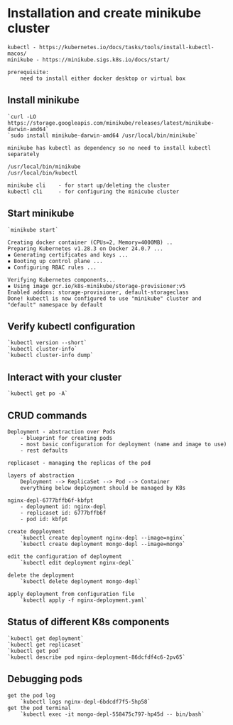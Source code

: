 # Installation and create minikube cluster 

	kubectl - https://kubernetes.io/docs/tasks/tools/install-kubectl-macos/
	minikube - https://minikube.sigs.k8s.io/docs/start/	

	prerequisite: 
		need to install either docker desktop or virtual box

## Install minikube 
    `curl -LO https://storage.googleapis.com/minikube/releases/latest/minikube-darwin-amd64`
    `sudo install minikube-darwin-amd64 /usr/local/bin/minikube` 
   
    minikube has kubectl as dependency so no need to install kubectl separately

    /usr/local/bin/minikube
    /usr/local/bin/kubectl

    minikube cli    - for start up/deleting the cluster 
    kubectl cli     - for configuring the minicube cluster 

## Start minikube 
	`minikube start`

	Creating docker container (CPUs=2, Memory=4000MB) ..	
	Preparing Kubernetes v1.28.3 on Docker 24.0.7 ...
    ▪ Generating certificates and keys ...
    ▪ Booting up control plane ...
    ▪ Configuring RBAC rules ...

	Verifying Kubernetes components...
    ▪ Using image gcr.io/k8s-minikube/storage-provisioner:v5
  	Enabled addons: storage-provisioner, default-storageclass
  	Done! kubectl is now configured to use "minikube" cluster and "default" namespace by default

## Verify kubectl configuration
	`kubectl version --short`
    `kubectl cluster-info`		
    `kubectl cluster-info dump`	

## Interact with your cluster
    `kubectl get po -A` 
    
## CRUD commands
    Deployment - abstraction over Pods
        - blueprint for creating pods
        - most basic configuration for deployment (name and image to use)
        - rest defaults 

    replicaset - managing the replicas of the pod 

    layers of abstraction 
        Deployment --> ReplicaSet --> Pod --> Container
        everything below deployment should be managed by K8s
 
    nginx-depl-6777bffb6f-kbfpt
        - deployment id: nginx-depl
        - replicaset id: 6777bffb6f
        - pod id: kbfpt

    create depployment
        `kubectl create deployment nginx-depl --image=nginx` 
        `kubectl create deployment mongo-depl --image=mongo` 
 
    edit the configuration of deployment 
        `kubectl edit deployment nginx-depl`
   
    delete the deployment 
        `kubectl delete deployment mongo-depl`
    
    apply deployment from configuration file
        `kubectl apply -f nginx-deployment.yaml` 
     
## Status of different K8s components 
    `kubectl get deployment` 
    `kubectl get replicaset`
    `kubectl get pod`
    `kubectl describe pod nginx-deployment-86dcfdf4c6-2pv65` 

## Debugging pods
    get the pod log
        `kubectl logs nginx-depl-6bdcdf7f5-5hp58`
    get the pod terminal
        `kubectl exec -it mongo-depl-558475c797-hp45d -- bin/bash`	
